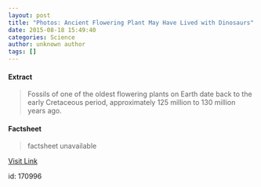 ```yaml
---
layout: post
title: "Photos: Ancient Flowering Plant May Have Lived with Dinosaurs"
date: 2015-08-18 15:49:40
categories: Science
author: unknown author
tags: []
---
```



#### Extract
>Fossils of one of the oldest flowering plants on Earth date back to the early Cretaceous period, approximately 125 million to 130 million years ago.

#### Factsheet
>factsheet unavailable

[Visit Link](http://www.livescience.com/51898-ancient-flowering-plant-photos.html)

id:  170996
